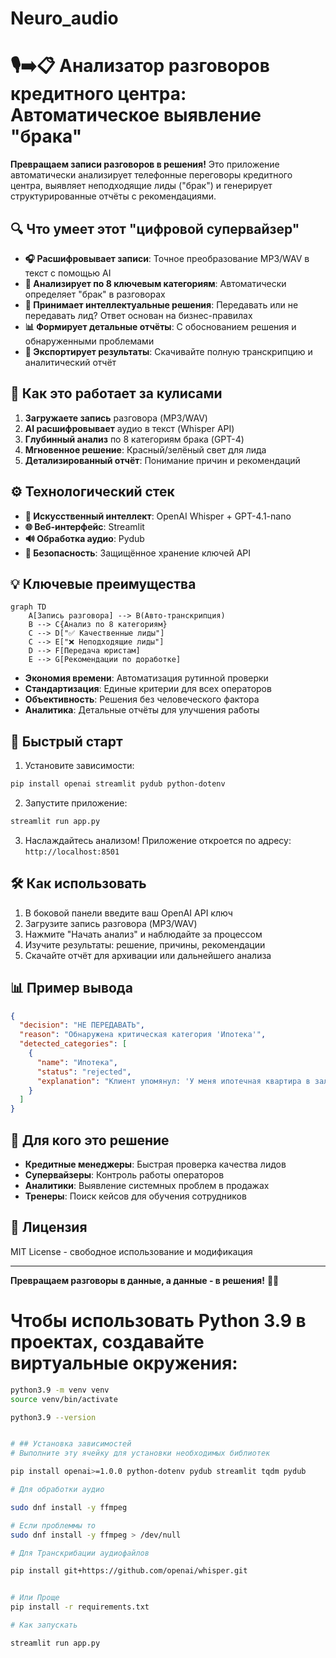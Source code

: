 # Neuro_audio


# 🎙️➡️📋 Анализатор разговоров кредитного центра: Автоматическое выявление "брака"

**Превращаем записи разговоров в решения!** Это приложение автоматически анализирует телефонные переговоры кредитного центра, выявляет неподходящие лиды ("брак") и генерирует структурированные отчёты с рекомендациями.

## 🔍 Что умеет этот "цифровой супервайзер"

- **🎧 Расшифровывает записи**: Точное преобразование MP3/WAV в текст с помощью AI
- **🧠 Анализирует по 8 ключевым категориям**: Автоматически определяет "брак" в разговорах
- **🚦 Принимает интеллектуальные решения**: Передавать или не передавать лид? Ответ основан на бизнес-правилах
- **📊 Формирует детальные отчёты**: С обоснованием решения и обнаруженными проблемами
- **💾 Экспортирует результаты**: Скачивайте полную транскрипцию и аналитический отчёт

## 🚀 Как это работает за кулисами

1. **Загружаете запись** разговора (MP3/WAV)
2. **AI расшифровывает** аудио в текст (Whisper API)
3. **Глубинный анализ** по 8 категориям брака (GPT-4)
4. **Мгновенное решение**: Красный/зелёный свет для лида
5. **Детализированный отчёт**: Понимание причин и рекомендаций

## ⚙️ Технологический стек

- **🧠 Искусственный интеллект**: OpenAI Whisper + GPT-4.1-nano
- **🌐 Веб-интерфейс**: Streamlit
- **🔊 Обработка аудио**: Pydub
- **🔑 Безопасность**: Защищённое хранение ключей API

## 💡 Ключевые преимущества

```mermaid
graph TD
    A[Запись разговора] --> B(Авто-транскрипция)
    B --> C{Анализ по 8 категориям}
    C --> D["✅ Качественные лиды"]
    C --> E["❌ Неподходящие лиды"]
    D --> F[Передача юристам]
    E --> G[Рекомендации по доработке]
```

- **Экономия времени**: Автоматизация рутинной проверки
- **Стандартизация**: Единые критерии для всех операторов
- **Объективность**: Решения без человеческого фактора
- **Аналитика**: Детальные отчёты для улучшения работы

## 🚀 Быстрый старт

1. Установите зависимости:
```bash
pip install openai streamlit pydub python-dotenv
```

2. Запустите приложение:
```bash
streamlit run app.py
```

3. Наслаждайтесь анализом! Приложение откроется по адресу: `http://localhost:8501`

## 🛠️ Как использовать

1. В боковой панели введите ваш OpenAI API ключ
2. Загрузите запись разговора (MP3/WAV)
3. Нажмите "Начать анализ" и наблюдайте за процессом
4. Изучите результаты: решение, причины, рекомендации
5. Скачайте отчёт для архивации или дальнейшего анализа

## 📊 Пример вывода

```json
{
  "decision": "НЕ ПЕРЕДАВАТЬ",
  "reason": "Обнаружена критическая категория 'Ипотека'",
  "detected_categories": [
    {
      "name": "Ипотека",
      "status": "rejected",
      "explanation": "Клиент упомянул: 'У меня ипотечная квартира в залоге'"
    }
  ]
}
```

## 🌟 Для кого это решение

- **Кредитные менеджеры**: Быстрая проверка качества лидов
- **Супервайзеры**: Контроль работы операторов
- **Аналитики**: Выявление системных проблем в продажах
- **Тренеры**: Поиск кейсов для обучения сотрудников

## 📜 Лицензия

MIT License - свободное использование и модификация

---

**Превращаем разговоры в данные, а данные - в решения!** 💼✨


# Чтобы использовать Python 3.9 в проектах, создавайте виртуальные окружения:
```bash
python3.9 -m venv venv
source venv/bin/activate

python3.9 --version


# ## Установка зависимостей
# Выполните эту ячейку для установки необходимых библиотек

pip install openai>=1.0.0 python-dotenv pydub streamlit tqdm pydub

# Для обработки аудио

sudo dnf install -y ffmpeg

# Если проблеммы то
sudo dnf install -y ffmpeg > /dev/null  

# Для Транскрибации аудиофайлов

pip install git+https://github.com/openai/whisper.git 


# Или Проще
pip install -r requirements.txt

# Как запускать

streamlit run app.py

